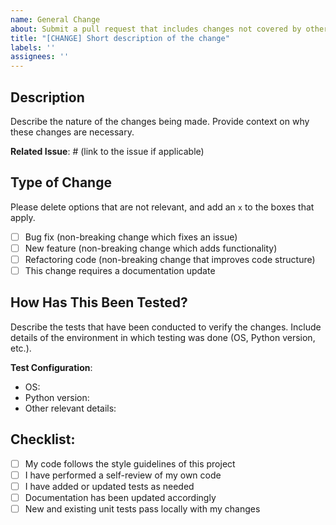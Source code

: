 ```yaml
---
name: General Change
about: Submit a pull request that includes changes not covered by other templates
title: "[CHANGE] Short description of the change"
labels: ''
assignees: ''
---
```


## Description

Describe the nature of the changes being made. Provide context on why these changes are necessary.

**Related Issue**: # (link to the issue if applicable)

## Type of Change

Please delete options that are not relevant, and add an `x` to the boxes that apply.

- [ ] Bug fix (non-breaking change which fixes an issue)
- [ ] New feature (non-breaking change which adds functionality)
- [ ] Refactoring code (non-breaking change that improves code structure)
- [ ] This change requires a documentation update

## How Has This Been Tested?

Describe the tests that have been conducted to verify the changes. Include details of the environment in which testing was done (OS, Python version, etc.).

**Test Configuration**:
* OS:
* Python version:
* Other relevant details:

## Checklist:

- [ ] My code follows the style guidelines of this project
- [ ] I have performed a self-review of my own code
- [ ] I have added or updated tests as needed
- [ ] Documentation has been updated accordingly
- [ ] New and existing unit tests pass locally with my changes
